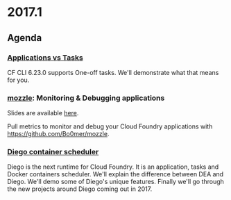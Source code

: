 # 2017.1

## Agenda

### [Applications vs Tasks](http://www.slideshare.net/hsiliev/applications-tasks)

CF CLI 6.23.0 supports One-off tasks. We'll demonstrate what that means for you.

### [mozzle](https://github.com/Bo0mer/mozzle): Monitoring & Debugging applications

Slides are available [here](http://www.slideshare.net/IvanBorshukov/mozzle-infrastructure-metrics-for-cloud-foundry-applications).

Pull metrics to monitor and debug your Cloud Foundry applications with https://github.com/Bo0mer/mozzle.

### [Diego container scheduler](http://www.slideshare.net/hsiliev/diego-container-scheduler)

Diego is the next runtime for Cloud Foundry. It is an application, tasks and Docker containers scheduler. We'll explain the difference between DEA and Diego. We'll demo some of Diego's unique features. Finally we'll go through the new projects around Diego coming out in 2017.

